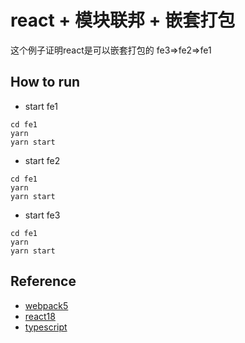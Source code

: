 # react + 模块联邦 + 嵌套打包
这个例子证明react是可以嵌套打包的
fe3=>fe2=>fe1

## How to run

* start fe1
```shell
cd fe1
yarn
yarn start
```

* start fe2
```shell
cd fe1
yarn
yarn start
```

* start fe3
```shell
cd fe1
yarn
yarn start
```

## Reference
* [webpack5](https://webpack.js.org/)  
* [react18](https://reactjs.org/)  
* [typescript](https://www.typescriptlang.org/)  
